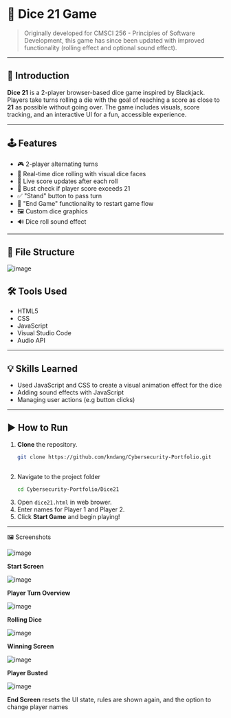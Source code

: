 # 🎲 Dice 21 Game

> Originally developed for CMSCI 256 - Principles of Software Development, this game has since been updated with improved functionality (rolling effect and optional sound effect).

---

## 📌 Introduction

**Dice 21** is a 2-player browser-based dice game inspired by Blackjack. Players take turns rolling a die with the goal of reaching a score as close to **21** as possible without going over. The game includes visuals, score tracking, and an interactive UI for a fun, accessible experience.

---

## 🕹️ Features

- 🎮 2-player alternating turns
- 🎲 Real-time dice rolling with visual dice faces
- 🧮 Live score updates after each roll
- 🚫 Bust check if player score exceeds 21
- ✅ "Stand" button to pass turn
- 🔁 "End Game" functionality to restart game flow
- 🖼️ Custom dice graphics
- 🔊 Dice roll sound effect
  
---

## 📁 File Structure

![image](https://github.com/user-attachments/assets/a64203a1-da44-43ac-aaa5-18b0b8b22f5c)

## 🛠️ Tools Used

- HTML5
- CSS
- JavaScript
- Visual Studio Code
- Audio API

---

## 💡 Skills Learned

- Used JavaScript and CSS to create a visual animation effect for the dice
- Adding sound effects with JavaScript
- Managing user actions (e.g button clicks)

---

## ▶️ How to Run

1. **Clone** the repository.
   ```bash
   git clone https://github.com/kndang/Cybersecurity-Portfolio.git
    
2. Navigate to the project folder
   ```bash
   cd Cybersecurity-Portfolio/Dice21
   
3. Open `dice21.html` in web brower.
4. Enter names for Player 1 and Player 2.
5. Click **Start Game** and begin playing!

---

🖼️ Screenshots

![image](https://github.com/user-attachments/assets/4a7fcf00-93e8-4ca3-8d2d-0aef3398a724)

**Start Screen**

![image](https://github.com/user-attachments/assets/aa6e37f2-d17c-4afe-97e6-7c66ff14f788)

**Player Turn Overview**

![image](https://github.com/user-attachments/assets/0f6591dc-0aa3-4b78-8fa9-3c14ae369bf3)

**Rolling Dice**

![image](https://github.com/user-attachments/assets/370c02bf-ebc0-46a9-8c9d-ffcfd3073298)

**Winning Screen**

![image](https://github.com/user-attachments/assets/d05a3796-52f2-4fa6-8884-cdf0cef6aa3d)

**Player Busted**

![image](https://github.com/user-attachments/assets/e470457d-6c3a-458a-b16d-dee89767d89a)

**End Screen** resets the UI state, rules are shown again, and the option to change player names
